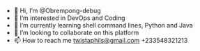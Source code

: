 - 👋 Hi, I’m @Obrempong-debug
- 👀 I’m interested in DevOps and Coding
- 🌱 I’m currently learning shell command lines, Python and Java
- 💞️ I’m looking to collaborate on this platform 
- 📫 How to reach me twistaphils@gmail.com +233548321213

<!---
Obrempong-debug/Obrempong-debug is a ✨ special ✨ repository because its `README.md` (this file) appears on your GitHub profile.
You can click the Preview link to take a look at your changes.
--->
